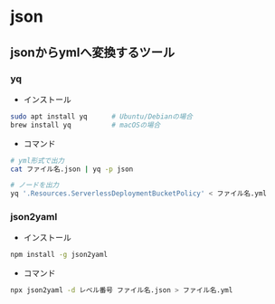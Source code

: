 # json

## jsonからymlへ変換するツール

### yq

- インストール

```sh
sudo apt install yq      # Ubuntu/Debianの場合
brew install yq          # macOSの場合
```

- コマンド

```sh
# yml形式で出力
cat ファイル名.json | yq -p json

# ノードを出力
yq '.Resources.ServerlessDeploymentBucketPolicy' < ファイル名.yml
```

### json2yaml

- インストール

```sh
npm install -g json2yaml
```

- コマンド

```sh
npx json2yaml -d レベル番号 ファイル名.json > ファイル名.yml
```
